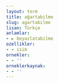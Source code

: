 ```yaml
---
layout: term
title: ağartabilme
slug: agartabilme
lisan: Türkçe
anlamlar:
- ► beyazlatabilme
ozellikler:
- - isim
ornekler:
- - ''
orneklerkaynak:
- - ''
---
```

